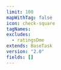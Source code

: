 ```yaml
---
limit: 100
mapWithTag: false
icon: check-square
tagNames: 
excludes:
  - ratingsDme
extends: BaseTask
version: "2.0"
fields: []
---
```

